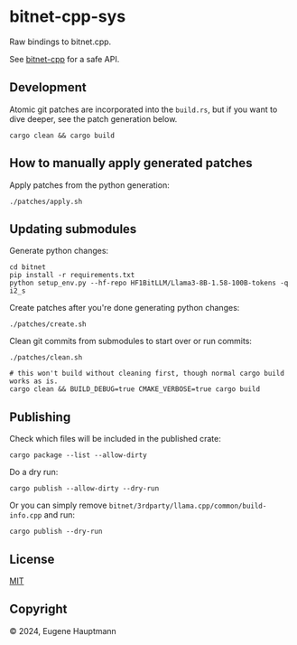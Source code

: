 # bitnet-cpp-sys

Raw bindings to bitnet.cpp.

See [bitnet-cpp](https://crates.io/crates/bitnet-cpp) for a safe API.


## Development

Atomic git patches are incorporated into the `build.rs`, but if you want to dive deeper, see the patch generation below.

```shell
cargo clean && cargo build
```

## How to manually apply generated patches

Apply patches from the python generation:

```shell
./patches/apply.sh
```

## Updating submodules

Generate python changes:

```shell
cd bitnet
pip install -r requirements.txt
python setup_env.py --hf-repo HF1BitLLM/Llama3-8B-1.58-100B-tokens -q i2_s
```

Create patches after you're done generating python changes:

```shell
./patches/create.sh
```

Clean git commits from submodules to start over or run commits:

```shell
./patches/clean.sh
```

```shell
# this won't build without cleaning first, though normal cargo build works as is.
cargo clean && BUILD_DEBUG=true CMAKE_VERBOSE=true cargo build
```

## Publishing

Check which files will be included in the published crate:

```shell
cargo package --list --allow-dirty
```

Do a dry run:

```shell
cargo publish --allow-dirty --dry-run 
```

Or you can simply remove `bitnet/3rdparty/llama.cpp/common/build-info.cpp` and run:

```shell
cargo publish --dry-run
```

## License

[MIT](/LICENSE)

## Copyright

© 2024, Eugene Hauptmann